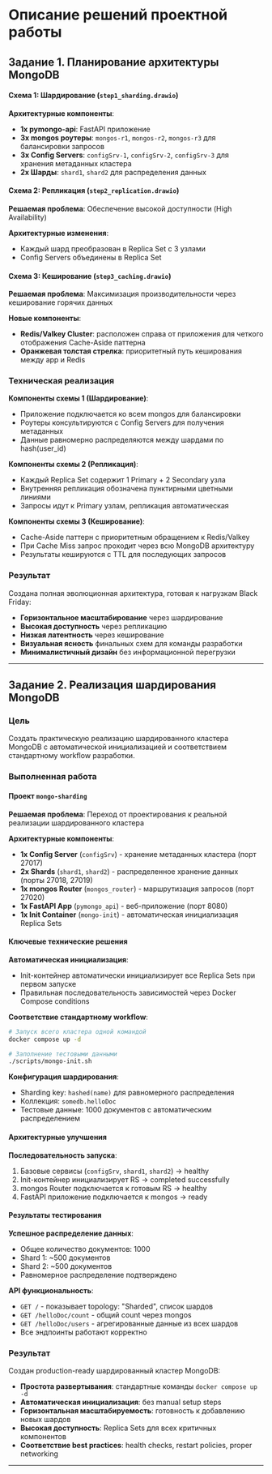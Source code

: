 # Описание решений проектной работы

## Задание 1. Планирование архитектуры MongoDB

#### Схема 1: Шардирование (`step1_sharding.drawio`)

**Архитектурные компоненты**:
- **1x pymongo-api**: FastAPI приложение
- **3x mongos роутеры**: `mongos-r1`, `mongos-r2`, `mongos-r3` для балансировки запросов
- **3x Config Servers**: `configSrv-1`, `configSrv-2`, `configSrv-3` для хранения метаданных кластера
- **2x Шарды**: `shard1`, `shard2` для распределения данных

#### Схема 2: Репликация (`step2_replication.drawio`)
**Решаемая проблема**: Обеспечение высокой доступности (High Availability)

**Архитектурные изменения**:
- Каждый шард преобразован в Replica Set с 3 узлами
- Config Servers объединены в Replica Set

#### Схема 3: Кеширование (`step3_caching.drawio`)
**Решаемая проблема**: Максимизация производительности через кеширование горячих данных

**Новые компоненты**:
- **Redis/Valkey Cluster**: расположен справа от приложения для четкого отображения Cache-Aside паттерна
- **Оранжевая толстая стрелка**: приоритетный путь кеширования между app и Redis

### Техническая реализация

**Компоненты схемы 1 (Шардирование)**:
- Приложение подключается ко всем mongos для балансировки
- Роутеры консультируются с Config Servers для получения метаданных
- Данные равномерно распределяются между шардами по hash(user_id)

**Компоненты схемы 2 (Репликация)**:
- Каждый Replica Set содержит 1 Primary + 2 Secondary узла
- Внутренняя репликация обозначена пунктирными цветными линиями
- Запросы идут к Primary узлам, репликация автоматическая

**Компоненты схемы 3 (Кеширование)**:
- Cache-Aside паттерн с приоритетным обращением к Redis/Valkey
- При Cache Miss запрос проходит через всю MongoDB архитектуру
- Результаты кешируются с TTL для последующих запросов

### Результат
Создана полная эволюционная архитектура, готовая к нагрузкам Black Friday:
- **Горизонтальное масштабирование** через шардирование
- **Высокая доступность** через репликацию  
- **Низкая латентность** через кеширование
- **Визуальная ясность** финальных схем для команды разработки
- **Минималистичный дизайн** без информационной перегрузки

---

## Задание 2. Реализация шардирования MongoDB

### Цель
Создать практическую реализацию шардированного кластера MongoDB с автоматической инициализацией и соответствием стандартному workflow разработки.

### Выполненная работа

#### Проект `mongo-sharding`
**Решаемая проблема**: Переход от проектирования к реальной реализации шардированного кластера

**Архитектурные компоненты**:
- **1x Config Server** (`configSrv`) - хранение метаданных кластера (порт 27017)
- **2x Shards** (`shard1`, `shard2`) - распределенное хранение данных (порты 27018, 27019)  
- **1x mongos Router** (`mongos_router`) - маршрутизация запросов (порт 27020)
- **1x FastAPI App** (`pymongo_api`) - веб-приложение (порт 8080)
- **1x Init Container** (`mongo-init`) - автоматическая инициализация Replica Sets

#### Ключевые технические решения

**Автоматическая инициализация**:
- Init-контейнер автоматически инициализирует все Replica Sets при первом запуске
- Правильная последовательность зависимостей через Docker Compose conditions

**Соответствие стандартному workflow**:
```bash
# Запуск всего кластера одной командой
docker compose up -d

# Заполнение тестовыми данными
./scripts/mongo-init.sh
```

**Конфигурация шардирования**:
- Sharding key: `hashed(name)` для равномерного распределения
- Коллекция: `somedb.helloDoc` 
- Тестовые данные: 1000 документов с автоматическим распределением

#### Архитектурные улучшения

**Последовательность запуска**:
1. Базовые сервисы (`configSrv`, `shard1`, `shard2`) → healthy
2. Init-контейнер инициализирует RS → completed successfully  
3. mongos Router подключается к готовым RS → healthy
4. FastAPI приложение подключается к mongos → ready

#### Результаты тестирования

**Успешное распределение данных**:
- Общее количество документов: 1000
- Shard 1: ~500 документов
- Shard 2: ~500 документов
- Равномерное распределение подтверждено

**API функциональность**:
- `GET /` - показывает topology: "Sharded", список шардов
- `GET /helloDoc/count` - общий count через mongos
- `GET /helloDoc/users` - агрегированные данные из всех шардов
- Все эндпоинты работают корректно

### Результат

Создан production-ready шардированный кластер MongoDB:
- **Простота развертывания**: стандартные команды `docker compose up -d`
- **Автоматическая инициализация**: без manual setup steps
- **Горизонтальная масштабируемость**: готовность к добавлению новых шардов
- **Высокая доступность**: Replica Sets для всех критичных компонентов
- **Соответствие best practices**: health checks, restart policies, proper networking

---
